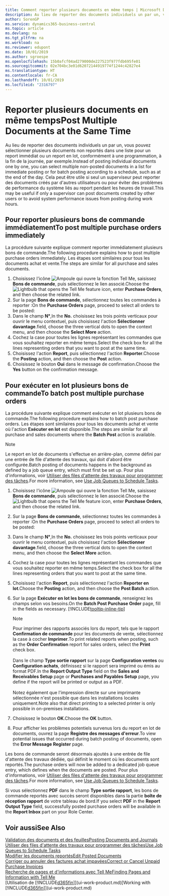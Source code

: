 ```yaml
---
title: Comment reporter plusieurs documents en même temps | Microsoft Docs
description: Au lieu de reporter des documents individuels un par un, vous pouvez sélectionner plusieurs documents non reportés dans une liste afin de les reporter en lot, soit pour un report immédiat, soit pour un report programmé, par exemple, à la fin de la journée.
author: SorenGP
ms.service: dynamics365-business-central
ms.topic: article
ms.devlang: na
ms.tgt_pltfrm: na
ms.workload: na
ms.reviewer: edupont
ms.date: 10/01/2019
ms.author: sgroespe
ms.openlocfilehash: 15b0afcf04ad279000de227523f977fdb695fe01
ms.sourcegitcommit: 02e704bc3e01d62072144919774f1244c42827e4
ms.translationtype: HT
ms.contentlocale: fr-CA
ms.lasthandoff: 10/01/2019
ms.locfileid: "2316797"
---
```

# <a name="post-multiple-documents-at-the-same-time"></a><span data-ttu-id="b3fed-103">Reporter plusieurs documents en même temps</span><span class="sxs-lookup"><span data-stu-id="b3fed-103">Post Multiple Documents at the Same Time</span></span>
<span data-ttu-id="b3fed-104">Au lieu de reporter des documents individuels un par un, vous pouvez sélectionner plusieurs documents non reportés dans une liste pour un report immédiat ou un report en lot, conformément à une programmation, à la fin de la journée, par exemple.</span><span class="sxs-lookup"><span data-stu-id="b3fed-104">Instead of posting individual documents one by one, you can select multiple non-posted documents in a list for immediate posting or for batch posting according to a schedule, such as at the end of the day.</span></span> <span data-ttu-id="b3fed-105">Cela peut être utile si seul un superviseur peut reporter des documents créés par d'autres utilisateurs ou pour éviter des problèmes de performance du système liés au report pendant les heures de travail.</span><span class="sxs-lookup"><span data-stu-id="b3fed-105">This may be useful if only a supervisor can post documents created by other users or to avoid system performance issues from posting during work hours.</span></span>

## <a name="to-post-multiple-purchase-orders-immediately"></a><span data-ttu-id="b3fed-106">Pour reporter plusieurs bons de commande immédiatement</span><span class="sxs-lookup"><span data-stu-id="b3fed-106">To post multiple purchase orders immediately</span></span>
<span data-ttu-id="b3fed-107">La procédure suivante explique comment reporter immédiatement plusieurs bons de commande.</span><span class="sxs-lookup"><span data-stu-id="b3fed-107">The following procedure explains how to post multiple purchase orders immediately.</span></span> <span data-ttu-id="b3fed-108">Les étapes sont similaires pour tous les documents achat et vente.</span><span class="sxs-lookup"><span data-stu-id="b3fed-108">The steps are similar for all purchase and sales documents.</span></span>

1. <span data-ttu-id="b3fed-109">Choisissez l'icône ![Ampoule qui ouvre la fonction Tell Me](media/ui-search/search_small.png "Dites-moi ce que vous voulez faire"), saisissez **Bons de commande**, puis sélectionnez le lien associé.</span><span class="sxs-lookup"><span data-stu-id="b3fed-109">Choose the ![Lightbulb that opens the Tell Me feature](media/ui-search/search_small.png "Tell me what you want to do") icon, enter **Purchase Orders**, and then choose the related link.</span></span>
2. <span data-ttu-id="b3fed-110">Sur la page **Bons de commande**, sélectionnez toutes les commandes à reporter :</span><span class="sxs-lookup"><span data-stu-id="b3fed-110">On the **Purchase Orders** page, proceed to select all orders to be posted:</span></span>
3. <span data-ttu-id="b3fed-111">Dans le champ **N°**,</span><span class="sxs-lookup"><span data-stu-id="b3fed-111">In the **No.**</span></span> <span data-ttu-id="b3fed-112">choisissez les trois points verticaux pour ouvrir le menu contextuel, puis choisissez l'action **Sélectionner davantage**.</span><span class="sxs-lookup"><span data-stu-id="b3fed-112">field, choose the three vertical dots to open the context menu, and then choose the **Select More** action.</span></span>
4. <span data-ttu-id="b3fed-113">Cochez la case pour toutes les lignes représentant les commandes que vous souhaitez reporter en même temps.</span><span class="sxs-lookup"><span data-stu-id="b3fed-113">Select the check box for all the lines representing orders that you want to post at the same time.</span></span>
5. <span data-ttu-id="b3fed-114">Choisissez l'action **Report**, puis sélectionnez l'action **Reporter**.</span><span class="sxs-lookup"><span data-stu-id="b3fed-114">Choose the **Posting** action, and then choose the **Post** action.</span></span>
6. <span data-ttu-id="b3fed-115">Choisissez le bouton **Oui** dans le message de confirmation.</span><span class="sxs-lookup"><span data-stu-id="b3fed-115">Choose the **Yes** button on the confirmation message.</span></span>

## <a name="to-batch-post-multiple-purchase-orders"></a><span data-ttu-id="b3fed-116">Pour exécuter en lot plusieurs bons de commande</span><span class="sxs-lookup"><span data-stu-id="b3fed-116">To batch post multiple purchase orders</span></span>
<span data-ttu-id="b3fed-117">La procédure suivante explique comment exécuter en lot plusieurs bons de commande.</span><span class="sxs-lookup"><span data-stu-id="b3fed-117">The following procedure explains how to batch post purchase orders.</span></span> <span data-ttu-id="b3fed-118">Les étapes sont similaires pour tous les documents achat et vente où l'action **Exécuter en lot** est disponible.</span><span class="sxs-lookup"><span data-stu-id="b3fed-118">The steps are similar for all purchase and sales documents where the **Batch Post** action is available.</span></span>

> [!NOTE]
> <span data-ttu-id="b3fed-119">Le report en lot de documents s'effectue en arrière-plan, comme défini par une entrée de file d'attente des travaux, qui doit d'abord être configurée.</span><span class="sxs-lookup"><span data-stu-id="b3fed-119">Batch posting of documents happens in the background as defined by a job queue entry, which must first be set up.</span></span> <span data-ttu-id="b3fed-120">Pour plus d'informations, voir [Utiliser des files d'attente des travaux pour programmer des tâches](admin-job-queues-schedule-tasks.md).</span><span class="sxs-lookup"><span data-stu-id="b3fed-120">For more information, see [Use Job Queues to Schedule Tasks](admin-job-queues-schedule-tasks.md).</span></span>

1. <span data-ttu-id="b3fed-121">Choisissez l'icône ![Ampoule qui ouvre la fonction Tell Me](media/ui-search/search_small.png "Dites-moi ce que vous voulez faire"), saisissez **Bons de commande**, puis sélectionnez le lien associé.</span><span class="sxs-lookup"><span data-stu-id="b3fed-121">Choose the ![Lightbulb that opens the Tell Me feature](media/ui-search/search_small.png "Tell me what you want to do") icon, enter **Purchase Orders**, and then choose the related link.</span></span>  
2. <span data-ttu-id="b3fed-122">Sur la page **Bons de commande**, sélectionnez toutes les commandes à reporter :</span><span class="sxs-lookup"><span data-stu-id="b3fed-122">On the **Purchase Orders** page, proceed to select all orders to be posted:</span></span>
3. <span data-ttu-id="b3fed-123">Dans le champ **N°**,</span><span class="sxs-lookup"><span data-stu-id="b3fed-123">In the **No.**</span></span> <span data-ttu-id="b3fed-124">choisissez les trois points verticaux pour ouvrir le menu contextuel, puis choisissez l'action **Sélectionner davantage**.</span><span class="sxs-lookup"><span data-stu-id="b3fed-124">field, choose the three vertical dots to open the context menu, and then choose the **Select More** action.</span></span>
4. <span data-ttu-id="b3fed-125">Cochez la case pour toutes les lignes représentant les commandes que vous souhaitez reporter en même temps.</span><span class="sxs-lookup"><span data-stu-id="b3fed-125">Select the check box for all the lines representing orders that you want to post at the same time.</span></span>
5. <span data-ttu-id="b3fed-126">Choisissez l'action **Report**, puis sélectionnez l'action **Reporter en lot**.</span><span class="sxs-lookup"><span data-stu-id="b3fed-126">Choose the **Posting** action, and then choose the **Post Batch** action.</span></span>
6. <span data-ttu-id="b3fed-127">Sur la page **Exécuter en lot les bons de commande**, renseignez les champs selon vos besoins.</span><span class="sxs-lookup"><span data-stu-id="b3fed-127">On the **Batch Post Purchase Order** page, fill in the fields as necessary.</span></span> [!INCLUDE[tooltip-inline-tip](includes/tooltip-inline-tip_md.md)]

    > [!NOTE]
    > <span data-ttu-id="b3fed-128">Pour imprimer des rapports associés lors du report, tels que le rapport **Confirmation de commande** pour les documents de vente, sélectionnez la case à cocher **Imprimer**.</span><span class="sxs-lookup"><span data-stu-id="b3fed-128">To print related reports when posting, such as the **Order Confirmation** report for sales orders, select the **Print** check box.</span></span><br /><br /> <span data-ttu-id="b3fed-129">Dans le champ **Type sortie rapport** sur la page **Configuration ventes** ou **Configuration achats**, définissez si le rapport sera imprimé ou émis au format PDF.</span><span class="sxs-lookup"><span data-stu-id="b3fed-129">In the **Report Output Type** field on the **Sales and Receivables Setup** page or **Purchases and Payables Setup** page, you define if the report will be printed or output as a PDF.</span></span><br /><br /> <span data-ttu-id="b3fed-130">Notez également que l'impression directe sur une imprimante sélectionnée n'est possible que dans les installations locales uniquement.</span><span class="sxs-lookup"><span data-stu-id="b3fed-130">Note also that direct printing to a selected printer is only possible in on-premises installations.</span></span>

7. <span data-ttu-id="b3fed-131">Choisissez le bouton **OK**.</span><span class="sxs-lookup"><span data-stu-id="b3fed-131">Choose the **OK** button.</span></span>
8. <span data-ttu-id="b3fed-132">Pour afficher les problèmes potentiels survenus lors du report en lot de documents, ouvrez la page **Registre des messages d'erreur**.</span><span class="sxs-lookup"><span data-stu-id="b3fed-132">To view potential issues that occurred during batch posting of documents, open the **Error Message Register** page.</span></span>

<span data-ttu-id="b3fed-133">Les bons de commande seront désormais ajoutés à une entrée de file d'attente des travaux dédiée, qui définit le moment où les documents sont reportés.</span><span class="sxs-lookup"><span data-stu-id="b3fed-133">The purchase orders will now be added to a dedicated job queue entry, which defines when the documents are posted.</span></span> <span data-ttu-id="b3fed-134">Pour plus d'informations, voir [Utiliser des files d'attente des travaux pour programmer des tâches](admin-job-queues-schedule-tasks.md).</span><span class="sxs-lookup"><span data-stu-id="b3fed-134">For more information, see [Use Job Queues to Schedule Tasks](admin-job-queues-schedule-tasks.md).</span></span>

<span data-ttu-id="b3fed-135">Si vous sélectionnez **PDF** dans le champ **Type sortie rapport**, les bons de commande reportés avec succès seront disponibles dans la partie **boîte de réception rapport** de votre tableau de bord.</span><span class="sxs-lookup"><span data-stu-id="b3fed-135">If you select **PDF** in the **Report Output Type** field, successfully posted purchase orders will be available in the **Report Inbox** part on your Role Center.</span></span>

## <a name="see-also"></a><span data-ttu-id="b3fed-136">Voir aussi</span><span class="sxs-lookup"><span data-stu-id="b3fed-136">See Also</span></span>
[<span data-ttu-id="b3fed-137">Validation des documents et des feuilles</span><span class="sxs-lookup"><span data-stu-id="b3fed-137">Posting Documents and Journals</span></span>](ui-post-documents-journals.md)  
[<span data-ttu-id="b3fed-138">Utiliser des files d'attente des travaux pour programmer des tâches</span><span class="sxs-lookup"><span data-stu-id="b3fed-138">Use Job Queues to Schedule Tasks</span></span>](admin-job-queues-schedule-tasks.md)  
[<span data-ttu-id="b3fed-139">Modifier les documents reportés</span><span class="sxs-lookup"><span data-stu-id="b3fed-139">Edit Posted Documents</span></span>](across-edit-posted-document.md)  
[<span data-ttu-id="b3fed-140">Corriger ou annuler des factures achat impayées</span><span class="sxs-lookup"><span data-stu-id="b3fed-140">Correct or Cancel Unpaid Purchase Invoices</span></span>](purchasing-how-correct-cancel-unpaid-purchase-invoices.md)  
[<span data-ttu-id="b3fed-141">Recherche de pages et d'informations avec Tell Me</span><span class="sxs-lookup"><span data-stu-id="b3fed-141">Finding Pages and Information with Tell Me</span></span>](ui-search.md)  
<span data-ttu-id="b3fed-142">[Utilisation de [!INCLUDE[d365fin](includes/d365fin_md.md)]](ui-work-product.md)</span><span class="sxs-lookup"><span data-stu-id="b3fed-142">[Working with [!INCLUDE[d365fin](includes/d365fin_md.md)]](ui-work-product.md)</span></span>
